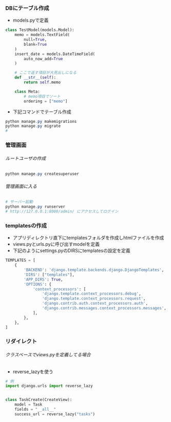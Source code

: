 ### DBにテーブル作成
- models.pyで定義
```python
class TestModel(models.Model):
    memo = models.TextField(
        null=True,
        blank=True
    )
    insert_date = models.DateTimeField(
        auto_now_add=True
    )

    # ここで返す項目が大見出しになる
    def __str__(self):
        return self.memo

    class Meta:
        # memo項目でソート
        ordering = ["memo"]
```

- 下記コマンドでテーブル作成
```powershell
python manage.py makemigrations
python manage.py migrate
# 
```

### 管理画面

###### ルートユーザの作成
```powershell
python manage.py createsuperuser
```
###### 管理画面に入る
```powershell
# サーバー起動
python manage.py runserver
# http://127.0.0.1:8000/admin/ にアクセスしてログイン
```

### templatesの作成
- アプリディレクトリ直下にtemplatesフォルダを作成しhtmlファイルを作成
- views.pyとurls.pyに呼び出すmodelを定義
- 下記のようにsettings.pyのDIRSにtemplatesの設定を定義
```python
TEMPLATES = [
    {
        'BACKEND': 'django.template.backends.django.DjangoTemplates',
        'DIRS': ["templates"],
        'APP_DIRS': True,
        'OPTIONS': {
            'context_processors': [
                'django.template.context_processors.debug',
                'django.template.context_processors.request',
                'django.contrib.auth.context_processors.auth',
                'django.contrib.messages.context_processors.messages',
            ],
        },
    },
]
```

### リダイレクト
###### クラスベースでviews.pyを定義してる場合
- reverse_lazyを使う
```python
# 例
import django.urls import reverse_lazy


class TaskCreate(CreateView):
    model = Task
    fields = "__all__"
    success_url = reverse_lazy("tasks")
```